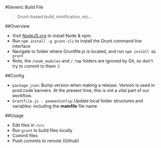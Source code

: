 #Generic Build File
> Grunt-based build, minification, etc...

##Overview
* Visit [NodeJS.org](https://nodejs.org/download/) to install Node & npm.
* Run `npm install -g grunt-cli` to install the Grunt command line interface
* Navigate to folder where Gruntfile.js is located, and run `npm install && grunt`
* Note, the `/node_modules` and `/.tmp` folders are ignored by Git, so don't try to commit to them :)

##Config
* `package.json`: Bump version when making a release. Version is used in prod code banners. At the present time, this is not a vital part of our workflow.
* `Gruntfile.js - yeomanConfig`: Update local folder structures and variables: including the **mainfile** file name. 

##Usage
* Edit files in `/src`
* Run `grunt` to build files locally
* Commit files
* Push commits to remote (Github)
